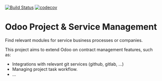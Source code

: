 [![Build Status](https://travis-ci.com/modoolar/project.svg?branch=11.0)](https://travis-ci.com/modoolar/project)
[![codecov](https://codecov.io/gh/modoolar/project/branch/11.0/graph/badge.svg)](https://codecov.io/gh/modoolar/project)

Odoo Project & Service Management
=================================

Find relevant modules for service business processes or companies.

This project aims to extend Odoo on contract management features, such as:

  * Integrations with relevant git services (github, gitlab, ...)
  * Managing project task workflow.
  * ...